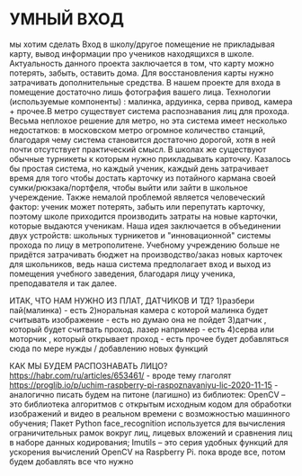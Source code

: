 # УМНЫЙ ВХОД
мы хотим сделать Вход в школу/другое помещение не прикладывая карту, вывод информации про учеников находящихся в школе. Актуальность данного проекта заключается в том, что карту можно потерять, забыть, оставить дома. Для восстановления карты нужно затрачивать дополнительные средства. В нашем проекте для входа в помещение достаточно лишь фотография вашего лица. Технологии (используемые компоненты) : малинка, ардуинка, серва привод, камера + прочее.В метро существует система распознавания лиц для прохода. Весьма неплохое решение для метро, но эта система имеет несколько недостатков: в московском метро огромное количество станций, благодаря чему система становится достаточно дорогой, хотя в ней почти отсутствует практический смысл. В школах же существуют обычные турникеты к которым нужно прикладывать карточку. Казалось бы простая система, но каждый ученик, каждый день затрачивает время для того чтобы достать карточку из потайного кармана своей сумки/рюкзака/портфеля, чтобы выйти или зайти в школьное учереждение. Также немалой проблемой является человеческий фактор: ученик может потерять, забыть или перепутать карточку, поэтому школе приходится производить затраты на новые карточки, которые выдаются ученикам.
Наша идея заключается в объединении двух устройств: школьных турникетов и "инновационной" системы прохода по лицу в метрополитене. Учебному учреждению больше не придётся затрачивать бюджет на производство/заказ новых карточек для школьников, ведь наша система предполагает вход и выход из помещения учебного заведения, благодаря лицу ученика, преподавателя и так далее.

ИТАК, ЧТО НАМ НУЖНО ИЗ ПЛАТ, ДАТЧИКОВ И ТД?
1)разбери пай(малинка) - есть
2)норальная камера с которой малинка будет считывать изображение - есть но думаю она не пойдет
3)датчик , который будет считвать проход. лазер например - есть
4)серва или моторчик , который открывает проход - есть
прочее будет добавляться сюда по мере нужды / добавлению новых функций

КАК МЫ БУДЕМ РАСПОЗНАВАТЬ ЛИЦО?
https://habr.com/ru/articles/653461/ - вроде тему глаголят
https://proglib.io/p/uchim-raspberry-pi-raspoznavaniyu-lic-2020-11-15 - аналогично
писать будем на питоне (лагишно)
из библиотек:
  OpenCV – это библиотека алгоритмов с открытым исходным кодом для обработки изображений и видео в реальном времени с возможностью машинного обучения;
  Пакет Python face_recognition используется для вычисления ограничительных рамок вокруг лиц, лицевых вложений и сравнения лиц в наборе данных кодирования;
  Imutils – это серия удобных функций для ускорения вычислений OpenCV на Raspberry Pi.
пока вроде все, потом будем добавлять все что нужно
